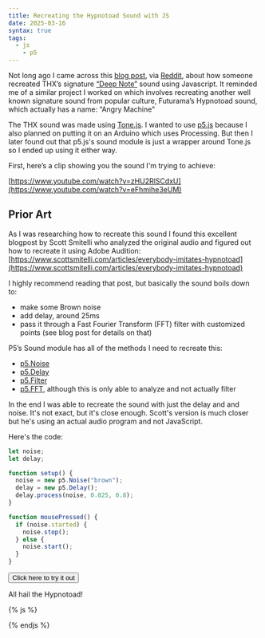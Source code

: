 ```yaml
---
title: Recreating the Hypnotoad Sound with JS
date: 2025-03-16
syntax: true
tags:
  - js
	- p5
---
```


Not long ago I came across this [blog post](https://keliris.dev/articles/deep-note), via [Reddit](https://www.reddit.com/r/javascript/comments/1dywp7x/recreating_the_thx_deep_note_in_javascript/), about how someone recreated THX’s signature [“Deep Note”](https://en.wikipedia.org/wiki/Deep_Note) sound using Javascript. It reminded me of a similar project I worked on which involves recreating another well known signature sound from popular culture, Futurama’s Hypnotoad sound, which actually has a name: “Angry Machine"

The THX sound was made using [Tone.js](https://tonejs.github.io/). I wanted to use [p5.js](https://p5js.org/) because I also planned on putting it on an Arduino which uses Processing. But then I later found out that p5.js's sound module is just a wrapper around Tone.js so I ended up using it either way.

First, here’s a clip showing you the sound I'm trying to achieve:

[https://www.youtube.com/watch?v=zHU2RlSCdxU](https://www.youtube.com/watch?v=eFhmihe3eUM)

## Prior Art

As I was researching how to recreate this sound I found this excellent blogpost by Scott Smitelli who analyzed the original audio and figured out how to recreate it using Adobe Audition: [https://www.scottsmitelli.com/articles/everybody-imitates-hypnotoad](https://www.scottsmitelli.com/articles/everybody-imitates-hypnotoad)

I highly recommend reading that post, but basically the sound boils down to:

- make some Brown noise
- add delay, around 25ms
- pass it through a Fast Fourier Transform (FFT) filter with customized points (see blog post for details on that)

P5’s Sound module has all of the methods I need to recreate this:

- [p5.Noise](https://p5js.org/reference/p5.sound/p5.Noise/)
- [p5.Delay](https://p5js.org/reference/p5.sound/p5.Delay/)
- [p5.Filter](https://p5js.org/reference/p5.sound/p5.Filter/)
- [p5.FFT](https://p5js.org/reference/p5.sound/p5.FFT/), although this is only able to analyze and not actually filter

In the end I was able to recreate the sound with just the delay and and noise. It's not exact, but it's close enough. Scott's version is much closer but he's using an actual audio program and not JavaScript. 

Here's the code:

```js
let noise;
let delay;

function setup() {
  noise = new p5.Noise("brown");
  delay = new p5.Delay();
  delay.process(noise, 0.025, 0.8);
}

function mousePressed() {
  if (noise.started) {
    noise.stop();
  } else {
    noise.start();
  }
}
```

<button id="angry-machine" type="button">Click here to try it out</button>

All hail the Hypnotoad!

{% js %}
<script src="https://cdn.jsdelivr.net/npm/p5@1.11.3/lib/p5.min.js"></script>
<script src="/js/p5.sound.min.js"></script>
<script>
let isOn = false;
let noise;
let delay;

function setup() {
	noise = new p5.Noise("brown");
	delay = new p5.Delay();
	delay.process(noise, 0.025, 0.8);
}

document.getElementById("angry-machine").addEventListener("click", () => {
	if (isOn) {
		isOn = false;
		noise.stop();
	} else {
		isOn = true;
		noise.start();
	}
});
</script>
{% endjs %}